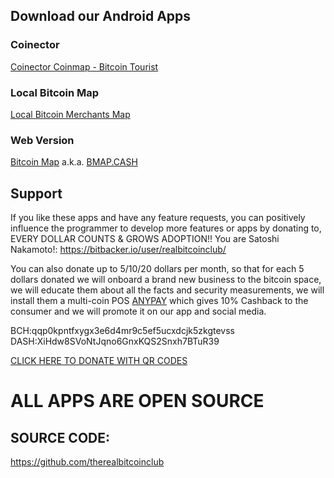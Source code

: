 ## Download our Android Apps

### Coinector

[Coinector Coinmap - Bitcoin Tourist](https://play.google.com/store/apps/details?id=cash.bitcoinmap.coinector)

### Local Bitcoin Map

[Local Bitcoin Merchants Map](https://play.google.com/store/apps/details?id=club.therealbitcoin.bchmap)

### Web Version

[Bitcoin Map](http://bitcoinmap.cash) a.k.a. [BMAP.CASH](http://bmap.cash)

## Support

If you like these apps and have any feature requests, you can positively influence the programmer to develop more features or apps by donating to, EVERY DOLLAR COUNTS & GROWS ADOPTION!! You are Satoshi Nakamoto!:
https://bitbacker.io/user/realbitcoinclub/

You can also donate up to 5/10/20 dollars per month, so that for each 5 dollars donated we will onboard a brand new business to the bitcoin space, we will educate them about all the facts and security measurements, we will install them a multi-coin POS [ANYPAY](http://pos.anypay.global) which gives 10% Cashback to the consumer and we will promote it on our app and social media.

BCH:qqp0kpntfxygx3e6d4mr9c5ef5ucxdcjk5zkgtevss
DASH:XiHdw8SVoNtJqno6GnxKQS2Snxh7BTuR39

[CLICK HERE TO DONATE WITH QR CODES](https://bitcoinmap.cash/bitcoin-bch-dash-qr-code-generator?bch=qqp0kpntfxygx3e6d4mr9c5ef5ucxdcjk5zkgtevss&dash=XiHdw8SVoNtJqno6GnxKQS2Snxh7BTuR39)

# ALL APPS ARE OPEN SOURCE
## SOURCE CODE:
https://github.com/therealbitcoinclub
